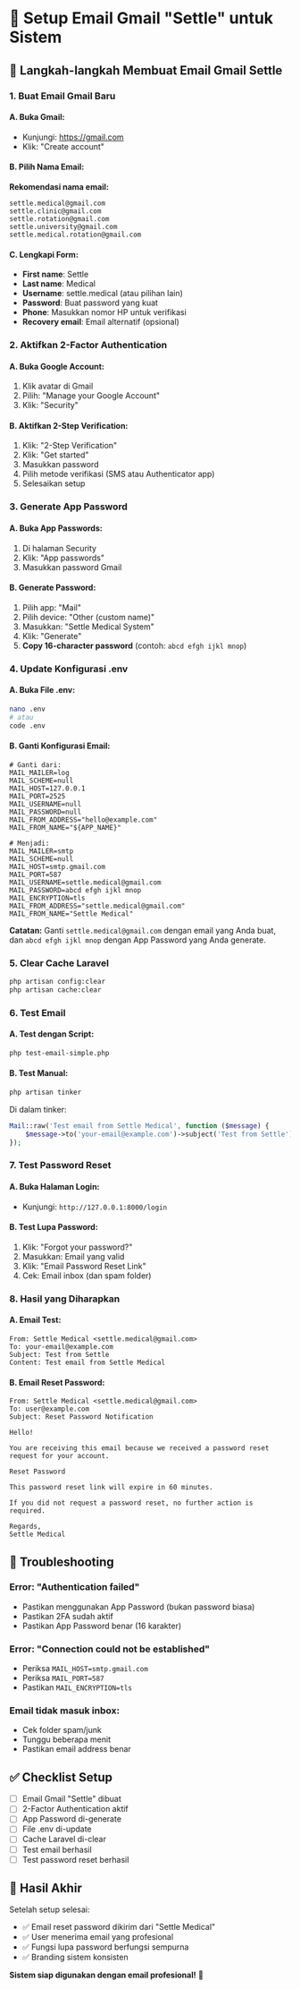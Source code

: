 # 📧 Setup Email Gmail "Settle" untuk Sistem

## 🎯 **Langkah-langkah Membuat Email Gmail Settle**

### **1. Buat Email Gmail Baru**

#### **A. Buka Gmail:**

-   Kunjungi: https://gmail.com
-   Klik: "Create account"

#### **B. Pilih Nama Email:**

**Rekomendasi nama email:**

```
settle.medical@gmail.com
settle.clinic@gmail.com
settle.rotation@gmail.com
settle.university@gmail.com
settle.medical.rotation@gmail.com
```

#### **C. Lengkapi Form:**

-   **First name**: Settle
-   **Last name**: Medical
-   **Username**: settle.medical (atau pilihan lain)
-   **Password**: Buat password yang kuat
-   **Phone**: Masukkan nomor HP untuk verifikasi
-   **Recovery email**: Email alternatif (opsional)

### **2. Aktifkan 2-Factor Authentication**

#### **A. Buka Google Account:**

1. Klik avatar di Gmail
2. Pilih: "Manage your Google Account"
3. Klik: "Security"

#### **B. Aktifkan 2-Step Verification:**

1. Klik: "2-Step Verification"
2. Klik: "Get started"
3. Masukkan password
4. Pilih metode verifikasi (SMS atau Authenticator app)
5. Selesaikan setup

### **3. Generate App Password**

#### **A. Buka App Passwords:**

1. Di halaman Security
2. Klik: "App passwords"
3. Masukkan password Gmail

#### **B. Generate Password:**

1. Pilih app: "Mail"
2. Pilih device: "Other (custom name)"
3. Masukkan: "Settle Medical System"
4. Klik: "Generate"
5. **Copy 16-character password** (contoh: `abcd efgh ijkl mnop`)

### **4. Update Konfigurasi .env**

#### **A. Buka File .env:**

```bash
nano .env
# atau
code .env
```

#### **B. Ganti Konfigurasi Email:**

```env
# Ganti dari:
MAIL_MAILER=log
MAIL_SCHEME=null
MAIL_HOST=127.0.0.1
MAIL_PORT=2525
MAIL_USERNAME=null
MAIL_PASSWORD=null
MAIL_FROM_ADDRESS="hello@example.com"
MAIL_FROM_NAME="${APP_NAME}"

# Menjadi:
MAIL_MAILER=smtp
MAIL_SCHEME=null
MAIL_HOST=smtp.gmail.com
MAIL_PORT=587
MAIL_USERNAME=settle.medical@gmail.com
MAIL_PASSWORD=abcd efgh ijkl mnop
MAIL_ENCRYPTION=tls
MAIL_FROM_ADDRESS="settle.medical@gmail.com"
MAIL_FROM_NAME="Settle Medical"
```

**Catatan:** Ganti `settle.medical@gmail.com` dengan email yang Anda buat, dan `abcd efgh ijkl mnop` dengan App Password yang Anda generate.

### **5. Clear Cache Laravel**

```bash
php artisan config:clear
php artisan cache:clear
```

### **6. Test Email**

#### **A. Test dengan Script:**

```bash
php test-email-simple.php
```

#### **B. Test Manual:**

```bash
php artisan tinker
```

Di dalam tinker:

```php
Mail::raw('Test email from Settle Medical', function ($message) {
    $message->to('your-email@example.com')->subject('Test from Settle');
});
```

### **7. Test Password Reset**

#### **A. Buka Halaman Login:**

-   Kunjungi: `http://127.0.0.1:8000/login`

#### **B. Test Lupa Password:**

1. Klik: "Forgot your password?"
2. Masukkan: Email yang valid
3. Klik: "Email Password Reset Link"
4. Cek: Email inbox (dan spam folder)

### **8. Hasil yang Diharapkan**

#### **A. Email Test:**

```
From: Settle Medical <settle.medical@gmail.com>
To: your-email@example.com
Subject: Test from Settle
Content: Test email from Settle Medical
```

#### **B. Email Reset Password:**

```
From: Settle Medical <settle.medical@gmail.com>
To: user@example.com
Subject: Reset Password Notification

Hello!

You are receiving this email because we received a password reset request for your account.

Reset Password

This password reset link will expire in 60 minutes.

If you did not request a password reset, no further action is required.

Regards,
Settle Medical
```

## 🚨 **Troubleshooting**

### **Error: "Authentication failed"**

-   Pastikan menggunakan App Password (bukan password biasa)
-   Pastikan 2FA sudah aktif
-   Pastikan App Password benar (16 karakter)

### **Error: "Connection could not be established"**

-   Periksa `MAIL_HOST=smtp.gmail.com`
-   Periksa `MAIL_PORT=587`
-   Pastikan `MAIL_ENCRYPTION=tls`

### **Email tidak masuk inbox:**

-   Cek folder spam/junk
-   Tunggu beberapa menit
-   Pastikan email address benar

## ✅ **Checklist Setup**

-   [ ] Email Gmail "Settle" dibuat
-   [ ] 2-Factor Authentication aktif
-   [ ] App Password di-generate
-   [ ] File .env di-update
-   [ ] Cache Laravel di-clear
-   [ ] Test email berhasil
-   [ ] Test password reset berhasil

## 🎯 **Hasil Akhir**

Setelah setup selesai:

-   ✅ Email reset password dikirim dari "Settle Medical"
-   ✅ User menerima email yang profesional
-   ✅ Fungsi lupa password berfungsi sempurna
-   ✅ Branding sistem konsisten

**Sistem siap digunakan dengan email profesional!** 🎉
